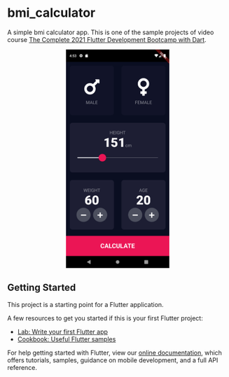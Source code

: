 # bmi_calculator

A simple bmi calculator app. This is one of the sample projects of video course [The Complete 2021 Flutter Development Bootcamp with Dart](https://www.appbrewery.co/p/flutter-development-bootcamp-with-dart).

<center>
<img src='screenshot.png' height=500px/>
</center>

## Getting Started

This project is a starting point for a Flutter application.

A few resources to get you started if this is your first Flutter project:

- [Lab: Write your first Flutter app](https://flutter.dev/docs/get-started/codelab)
- [Cookbook: Useful Flutter samples](https://flutter.dev/docs/cookbook)

For help getting started with Flutter, view our
[online documentation](https://flutter.dev/docs), which offers tutorials,
samples, guidance on mobile development, and a full API reference.
